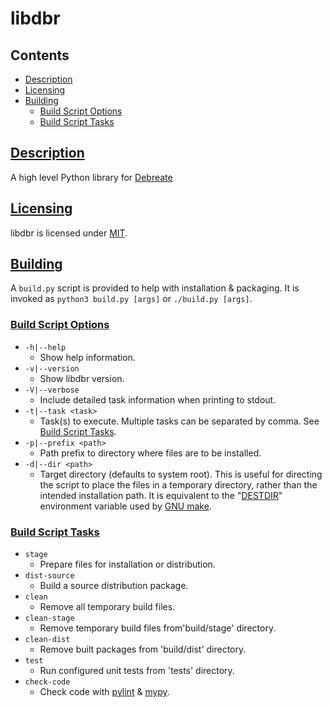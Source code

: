 
<a name="top">
<h1>libdbr</h1>
</a>


<a name="toc">
<h2>Contents</h2>
</a>

- [Description](#description)
- [Licensing](#license)
- [Building](#build)
    - [Build Script Options](#build-script-args)
    - [Build Script Tasks](#build-script-tasks)


<a name="description">
<h2><a href="#toc">Description</a></h2>
</a>

A high level Python library for [Debreate][]


<a name="license">
<h2><a href="#toc">Licensing</a></h2>
</a>

libdbr is licensed under [MIT](LICENSE.txt).


<a name="build">
<h2><a href="#toc">Building</a></h2>
</a>

A `build.py` script is provided to help with installation & packaging. It is invoked as
`python3 build.py [args]` or `./build.py [args]`.


<a name="build-script-args">
<h3><a href="#toc">Build Script Options</a></h3>
</a>

- `-h|--help`
    - Show help information.
- `-v|--version`
    - Show libdbr version.
- `-V|--verbose`
    - Include detailed task information when printing to stdout.
- `-t|--task <task>`
    - Task(s) to execute. Multiple tasks can be separated by comma. See
      [Build Script Tasks](#build-script-tasks).
- `-p|--prefix <path>`
    - Path prefix to directory where files are to be installed.
- `-d|--dir <path>`
    - Target directory (defaults to system root). This is useful for directing the script to place
      the files in a temporary directory, rather than the intended installation path. It is
      equivalent to the "[DESTDIR][bs.gnu-destdir]" environment variable used by
      [GNU make][bs.gnu-make].


<a name="build-script-tasks">
<h3><a href="#toc">Build Script Tasks</a></h3>
</a>

- `stage`
    - Prepare files for installation or distribution.
- `dist-source`
    - Build a source distribution package.
- `clean`
    - Remove all temporary build files.
- `clean-stage`
    - Remove temporary build files from'build/stage' directory.
- `clean-dist`
    - Remove built packages from 'build/dist' directory.
- `test`
    - Run configured unit tests from 'tests' directory.
- `check-code`
    - Check code with [pylint][proj.pylint] & [mypy][].


<!-- project pages -->
[proj.debreate]: https://github.com/debreate/debreate
[proj.libdbr]: https://github.com/debreate/libdbr
[proj.libdbr.gl]: https://gitlab.com/debreate/libdbr
[proj.pylint]: https://github.com/pylint-dev/pylint

<!-- home pages -->
[Debreate]: https://debreate.github.io/
[mypy]: https://mypy-lang.org/

<!-- bs: Build System -->
[bs.gnu-destdir]: https://www.gnu.org/prep/standards/html_node/DESTDIR.html
[bs.gnu-make]: https://www.gnu.org/software/make/
